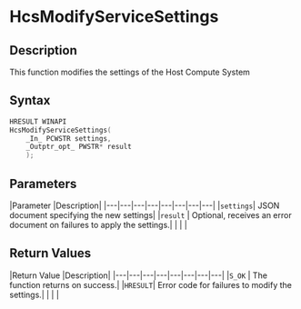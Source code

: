 # HcsModifyServiceSettings

## Description

This function modifies the settings of the Host Compute System

## Syntax

```cpp
HRESULT WINAPI
HcsModifyServiceSettings(
    _In_ PCWSTR settings,
    _Outptr_opt_ PWSTR* result
    );
```

## Parameters

|Parameter     |Description|
|---|---|---|---|---|---|---|---|
|`settings`| JSON document specifying the new settings|
|`result` | Optional, receives an error document on failures to apply the settings.|
|    |    |

## Return Values

|Return Value     |Description|
|---|---|---|---|---|---|---|---|
|`S_OK` | The function returns on success.|
|`HRESULT`| Error code for failures to modify the settings.|
|    |    |
